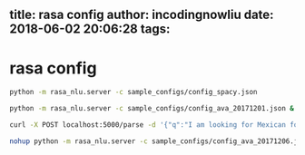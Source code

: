 title: rasa config
author: incodingnowliu
date: 2018-06-02 20:06:28
tags:
---
# rasa config

```bash
python -m rasa_nlu.server -c sample_configs/config_spacy.json
```

```bash
python -m rasa_nlu.server -c sample_configs/config_ava_20171201.json &
```

```bash
curl -X POST localhost:5000/parse -d '{"q":"I am looking for Mexican food"}' | python -m json.tool
```

```bash
nohup python -m rasa_nlu.server -c sample_configs/config_ava_20171206.json
```